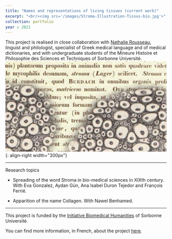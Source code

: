 ```yaml
---
title: "Names and representations of living tissues (current work)"
excerpt: "<br/><img src='/images/Stroma-Illustration-Tissus-bio.jpg'>"
collection: portfolio
year : 2021
---
```

This project is realised in close collaboration with [Nathalie Rousseau](https://www.iufrance.fr/les-membres-de-liuf/membre/2053-nathalie-rousseau.html), linguist and philologist, specialist of Greek medical language and of medical dictionaries, and with undergraduate students of the Mineure Histoire et Philosophie des Sciences et Techniques of Sorbonne Université. 
![Illustration names of living tissues](/images/Stroma-Illustration-Tissus-bio.jpg){: align-right width="300px"}

----
Research topics

- Spreading of the word Stroma in bio-medical sciences in XIXth century. With Eva Gonzalez, Aydan Gün, Ana Isabel Duron Tejedor and François Ferrié.

- Apparition of the name Collagen. With Nawel Benhamed.

----

This project is funded by the [Initiative Biomedical Humanities](https://humanites-biomedicales.sorbonne-universite.fr/) of Sorbonne Université. 

You can find more information, in French, about the project [here](https://humanites-biomedicales.sorbonne-universite.fr/la-recherche/noms-et-representations-des-tissus-biologiques).



